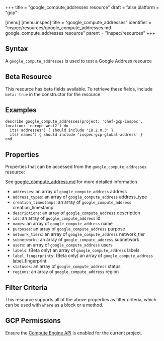 +++
title = "google_compute_addresses resource"
draft = false
platform = "gcp"

[menu]
  [menu.inspec]
    title = "google_compute_addresses"
    identifier = "inspec/resources/google_compute_addresses.md google_compute_addresses resource"
    parent = "inspec/resources"
+++


## Syntax
A `google_compute_addresses` is used to test a Google Address resource


## Beta Resource
This resource has beta fields available. To retrieve these fields, include `beta: true` in the constructor for the resource

## Examples
```
describe google_compute_addresses(project: 'chef-gcp-inspec', location: 'europe-west2') do
  its('addresses') { should include '10.2.0.3' }
  its('names') { should include 'inspec-gcp-global-address' }
end
```

## Properties
Properties that can be accessed from the `google_compute_addresses` resource:

See [google_compute_address.md](google_compute_address.md) for more detailed information
  * `addresses`: an array of `google_compute_address` address
  * `address_types`: an array of `google_compute_address` address_type
  * `creation_timestamps`: an array of `google_compute_address` creation_timestamp
  * `descriptions`: an array of `google_compute_address` description
  * `ids`: an array of `google_compute_address` id
  * `names`: an array of `google_compute_address` name
  * `purposes`: an array of `google_compute_address` purpose
  * `network_tiers`: an array of `google_compute_address` network_tier
  * `subnetworks`: an array of `google_compute_address` subnetwork
  * `users`: an array of `google_compute_address` users
  * `labels`: (Beta only) an array of `google_compute_address` labels
  * `label_fingerprints`: (Beta only) an array of `google_compute_address` label_fingerprint
  * `statuses`: an array of `google_compute_address` status
  * `regions`: an array of `google_compute_address` region

## Filter Criteria
This resource supports all of the above properties as filter criteria, which can be used
with `where` as a block or a method.

## GCP Permissions

Ensure the [Compute Engine API](https://console.cloud.google.com/apis/library/compute.googleapis.com/) is enabled for the current project.
